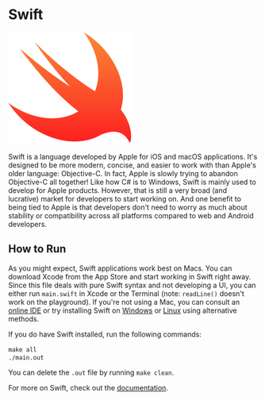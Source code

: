 # Swift

![Swift Logo](img-swift.png)

Swift is a language developed by Apple for iOS and macOS applications. It's designed to be more modern, concise, and easier to work with than Apple's older language: Objective-C. In fact, Apple is slowly trying to abandon Objective-C all together! Like how C# is to Windows, Swift is mainly used to develop for Apple products. However, that is still a very broad (and lucrative) market for developers to start working on. And one benefit to being tied to Apple is that developers don't need to worry as much about stability or compatibility across all platforms compared to web and Android developers.

## How to Run

As you might expect, Swift applications work best on Macs. You can download Xcode from the App Store and start working in Swift right away. Since this file deals with pure Swift syntax and not developing a UI, you can either run `main.swift` in Xcode or the Terminal (note: `readLine()` doesn't work on the playground). If you're not using a Mac, you can consult an [online IDE](http://online.swiftplayground.run/) or try installing Swift on [Windows](https://swiftforwindows.github.io/) or [Linux](https://swift.org/download/) using alternative methods.

If you do have Swift installed, run the following commands:

```
make all
./main.out
```

You can delete the `.out` file by running `make clean`.

For more on Swift, check out the [documentation](https://swift.org/documentation/).
